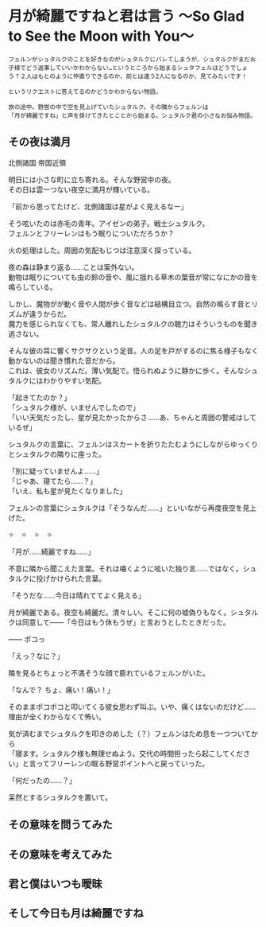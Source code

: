 # 月が綺麗ですねと君は言う ～So Glad to See the Moon with You～  

```  
フェルンがシュタルクのことを好きなのがシュタルクにバレてしまうが、シュタルクがまだお子様でどう返事していいかわからない…というところから始まるシュタフェルはどうでしょう？２人はもとのように仲直りできるのか、前とは違う2人になるのか、見てみたいです！  

というリクエストに答えてるのかどうかわからない物語。  

旅の途中。野営の中で空を見上げていたシュタルク。その隣からフェルンは  
「月が綺麗ですね」と声を掛けてきたとことから始まる。シュタルク君の小さなお悩み物語。  
```  

## その夜は満月  

北側諸国 帝国近領  

明日には小さな町に立ち寄れる。そんな野営中の夜。  
その日は雲一つない夜空に満月が輝いている。  

「前から思ってたけど、北側諸国は星がよく見えるなー」  

そう呟いたのは赤毛の青年。アイゼンの弟子。戦士シュタルク。  
フェルンとフリーレンはもう眠りについただろうか？  

火の処理はした。周囲の気配もじつは注意深く探っている。  

夜の森は静まり返る……ことは案外ない。  
動物は眠りについても虫の鈴の音や、風に揺れる草木の葉音が常になにかの音を鳴らしている。  

しかし、魔物がが動く音や人間が歩く音などは結構目立つ。自然の鳴らす音とリズムが違うからだ。  
魔力を感じられなくても、常人離れしたシュタルクの聴力はそういうものを聞き逃さない。  

そんな彼の耳に響くサクサクという足音。人の足を戸がするのに焦る様子もなく動かないのは聞き慣れた音だから。  
これは、彼女のリズムだ。薄い気配で。悟られぬように静かに歩く。そんなシュタルクにはわかりやすい気配。  

「起きてたのか？」  
「シュタルク様が、いませんでしたので」  
「いい天気だったし、星が見たかったからさ……あ、ちゃんと周囲の警戒はしているぜ」  

シュタルクの言葉に、フェルンはスカートを折りたたむようにしながらゆっくりとシュタルクの隣りに座った。  

「別に疑っていませんよ……」  
「じゃあ、寝てたら……？」  
「いえ、私も星が見たくなりました」  

フェルンの言葉にシュタルクは「そうなんだ……」といいながら再度夜空を見上げた。  

✧　✧　✧　✧  

「月が……綺麗ですね……」  

不意に隣から聞こえた言葉。それは囁くように呟いた独り言……ではなく。シュタルクに投げかけられた言葉。  

「そうだな……今日は晴れててよく見える」  

月が綺麗である。夜空も綺麗だ。清々しい。そこに何の嘘偽りもなく。シュタルクは同意して――「今日はもう休もうぜ」と言おうとしたときだった。  

―― ポコっ 

「えっ？なに？」  

隣を見るとちょっと不満そうな顔で膨れているフェルンがいた。  

「なんで？ ちょ、痛い！痛い！」  

そのままポコポコと叩いてくる彼女思わず叫ぶ。いや、痛くはないのだけど……  
理由が全くわからなくて怖い。  

気が済むまでシュタルクを叩きのめした（？）フェルンはため息を一つついてから  
「寝ます。シュタルク様も無理せぬよう。交代の時間担ったら起こしてください」と言ってフリーレンの眠る野営ポイントへと戻っていった。  

「何だったの……？」  

呆然とするシュタルクを置いて。  

## その意味を問うてみた  

## その意味を考えてみた  

## 君と僕はいつも曖昧  

## そして今日も月は綺麗ですね  
